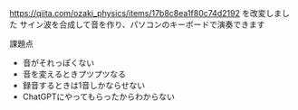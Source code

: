 https://qiita.com/ozaki_physics/items/17b8c8ea1f80c74d2192 を改変しました
サイン波を合成して音を作り、パソコンのキーボードで演奏できます

課題点
- 音がそれっぽくない
- 音を変えるときプツプツなる
- 録音するときは1音しかならせない
- ChatGPTにやってもらったからわからない
